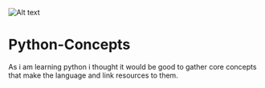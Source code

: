 ![Alt text]([https://www.google.com/search?q=python+&sca_esv=a5fe1f6bddd2655c&sca_upv=1&udm=2&biw=1858&bih=932&sxsrf=ADLYWIITltjbOKD8F6YeTqCACVvIF5cSig%3A1715321018797&ei=urg9ZoujMLfPxc8P26CimAg&ved=0ahUKEwiL6IDgtIKGAxW3Z_EDHVuQCIMQ4dUDCBA&uact=5&oq=python+&gs_lp=Egxnd3Mtd2l6LXNlcnAiB3B5dGhvbiAyBBAjGCcyBBAjGCcyBRAAGIAEMgUQABiABDIFEAAYgAQyBRAAGIAEMgUQABiABDIFEAAYgAQyBRAAGIAEMgUQABiABEigEFDWA1i2DnABeACQAQCYAY0BoAH9BqoBAzAuOLgBA8gBAPgBAZgCBKAC8gLCAgYQABgIGB6YAwCIBgGSBwMxLjOgB94s&sclient=gws-wiz-serp#vhid=fPDSxZuCSjd-gM&vssid=mosaic](https://www.google.com/url?sa=i&url=https%3A%2F%2Fjunilearning.com%2Fblog%2Fguide%2Fwhat-is-python-101-for-students%2F&psig=AOvVaw0wfClvD00zOc_mktolSM9e&ust=1715407458718000&source=images&cd=vfe&opi=89978449&ved=0CBIQjRxqFwoTCOibxfa0goYDFQAAAAAdAAAAABAE))
# Python-Concepts
As i am learning python i thought it would be good to gather core concepts that make the language and link resources to them.
